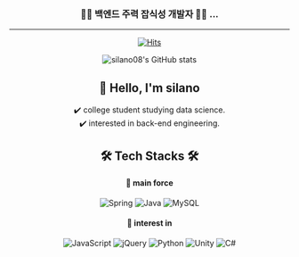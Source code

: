 <div align="center">

### 🔨🔨 백엔드 주력 잡식성 개발자 🔨🔨 ...
---
[![Hits](https://hits.seeyoufarm.com/api/count/incr/badge.svg?url=https%3A%2F%2Fgithub.com%2Fsilano08&count_bg=%23B05FE3&title_bg=%23555555&icon=&icon_color=%23000000&title=hits&edge_flat=false)](https://hits.seeyoufarm.com)
    
![silano08's GitHub stats](https://github-readme-stats.vercel.app/api?username=silano08&show_icons=true&theme=merko)


## 📣 Hello, I'm silano
✔️ college student studying data science.  
✔️ interested in back-end engineering.

## 🛠 Tech Stacks 🛠
#### 📌 main force
<img alt="Spring" src ="https://img.shields.io/badge/Spring-6DB33F.svg?&style=for-the-badge&logo=Spring&logoColor=white"/> <img alt="Java" src ="https://img.shields.io/badge/Java-007396.svg?&style=for-the-badge&logo=Java&logoColor=white"/> <img alt="MySQL" src ="https://img.shields.io/badge/MySQL-4479A1.svg?&style=for-the-badge&logo=MySQL&logoColor=white"/> <br/> 
#### 📌 interest in
<img alt="JavaScript" src ="https://img.shields.io/badge/JavaScript-F7DF1E.svg?&style=for-the-badge&logo=JavaScript&logoColor=white"/> <img alt="jQuery" src ="https://img.shields.io/badge/jQuery-0769AD.svg?&style=for-the-badge&logo=jQuery&logoColor=white"/> <img alt="Python" src ="https://img.shields.io/badge/Python-3776AB.svg?&style=for-the-badge&logo=Python&logoColor=white"/>
<img alt="Unity" src ="https://img.shields.io/badge/Unity-FFFFFF.svg?&style=for-the-badge&logo=Unity&logoColor=black"/> <img alt="C#
" src ="https://img.shields.io/badge/C Sharp-239120.svg?&style=for-the-badge&logo=C Sharp&logoColor=white"/>

</div>
